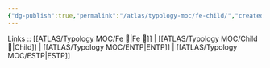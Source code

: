 ```yaml
---
{"dg-publish":true,"permalink":"/atlas/typology-moc/fe-child/","created":"","updated":""}
---
```


Links :: [[ATLAS/Typology MOC/Fe 💉\|Fe 💉]] | [[ATLAS/Typology MOC/Child 👼\|Child]] | [[ATLAS/Typology MOC/ENTP\|ENTP]] | [[ATLAS/Typology MOC/ESTP\|ESTP]]
